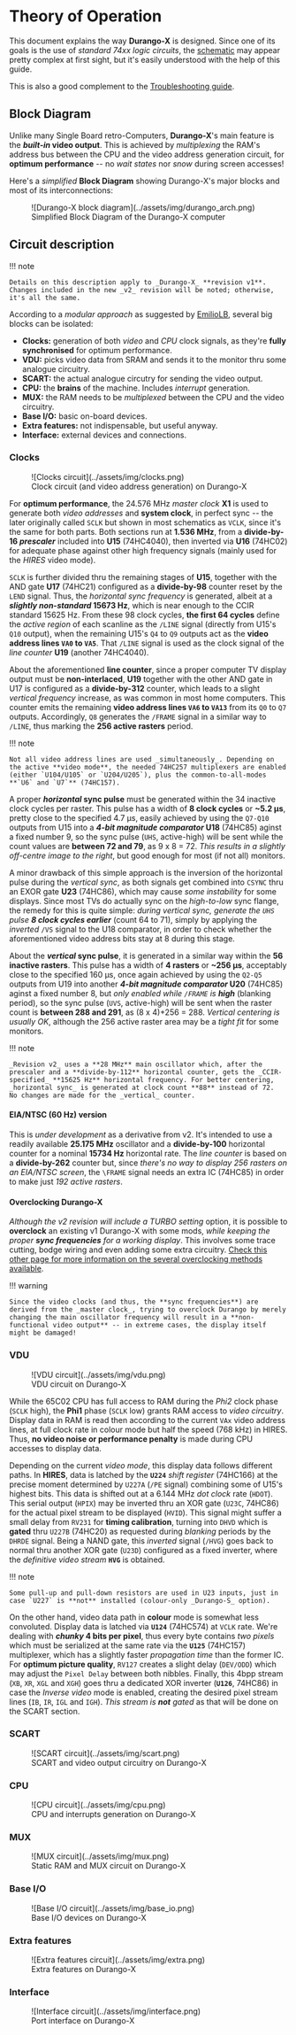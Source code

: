 # Theory of Operation

This document explains the way **Durango-X** is designed. Since one of its goals is the use of _standard 74xx logic circuits_, the [schematic]([https://](https://github.com/zuiko21/minimOS/tree/master/hard/kicad/durango/full)) may appear pretty complex at first sight, but it's easily understood with the help of this guide.

This is also a good complement to the [Troubleshooting guide](../troubleshoot.md).

## Block Diagram

Unlike many Single Board retro-Computers, **Durango-X**'s main feature is the **_built-in_ video output**. This is achieved by _multiplexing_ the RAM's address bus between the CPU and the video address generation circuit, for **optimum performance** -- no _wait states_ nor _snow_ during screen accesses!

Here's a _simplified_ **Block Diagram** showing Durango-X's major blocks and most of its interconnections:
<figure markdown>
![Durango-X block diagram](../assets/img/durango_arch.png)
<figcaption>Simplified Block Diagram of the Durango-X computer</figcaption>
</figure>

## Circuit description

!!! note

	Details on this description apply to _Durango-X_ **revision v1**. Changes included in the new _v2_ revision will be noted; otherwise, it's all the same.

According to a _modular approach_ as suggested by [EmilioLB](http://emiliollbb.net/), several big blocks can be isolated:

* **Clocks:** generation of both _video_ and _CPU_ clock signals, as they're **fully synchronised** for optimum performance.
* **VDU:** picks video data from SRAM and sends it to the monitor thru some analogue circuitry.
* **SCART:** the actual analogue circutry for sending the video output.
* **CPU:** the **brains** of the machine. Includes _interrupt_ generation.
* **MUX:** the RAM needs to be _multiplexed_ between the CPU and the video circuitry.
* **Base I/O:** basic on-board devices.
* **Extra features:** not indispensable, but useful anyway.
* **Interface:** external devices and connections.

### Clocks

<figure markdown>
![Clocks circuit](../assets/img/clocks.png)
<figcaption>Clock circuit (and video address generation) on Durango-X</figcaption>
</figure>

For **optimum performance**, the 24.576 MHz _master clock_ **X1** is used to generate both _video addresses_ and **system clock**, in perfect sync -- the later originally called `SCLK` but shown in most schematics as `VCLK`, since it's the same for both parts. Both sections run at **1.536 MHz**, from a **divide-by-16 _prescaler_** included into **U15** (74HC4040), then inverted via **U16** (74HC02) for adequate phase against other high frequency signals (mainly used for the _HIRES_ video mode).

`SCLK` is further divided thru the remaining stages of **U15**, together with the AND gate **U17** (74HC21) configured as a **divide-by-98** counter reset by the `LEND` signal. Thus, the _horizontal sync frequency_ is generated, albeit at a **_slightly non-standard_ 15673 Hz**, which is near enough to the CCIR standard 15625 Hz. From these 98 clock cycles, **the first 64 cycles** define the _active region_ of each scanline as the `/LINE` signal (directly from U15's `Q10` output), when the remaining U15's `Q4` to `Q9` outputs act as the **video address lines `VA0` to `VA5`**. That `/LINE` signal is used as the clock signal of the _line counter_ **U19** (another 74HC4040).

About the aforementioned **line counter**, since a proper computer TV display output must be **non-interlaced**, **U19** together with the other AND gate in U17 is configured as a **divide-by-312** counter, which leads to a slight _vertical frequency_ increase, as was common in most home computers. This counter emits the remaining **video address lines `VA6` to `VA13`** from its `Q0` to `Q7` outputs. Accordingly, `Q8` generates the `/FRAME` signal in a similar way to `/LINE`, thus marking the **256 active rasters** period.

!!! note

	Not all video address lines are used _simultaneously_. Depending on the active **video mode**, the needed 74HC257 multiplexers are enabled (either `U104/U105` or `U204/U205`), plus the common-to-all-modes **`U6` and `U7`** (74HC157).

A proper **_horizontal_ sync pulse** must be generated within the 34 inactive clock cycles per raster. This pulse has a width of **8 clock cycles** or **~5.2 µs**, pretty close to the specified 4.7 µs, easily achieved by using the `Q7-Q10` outputs from U15 into a **_4-bit magnitude comparator_ U18** (74HC85) aginst a fixed number 9, so the sync pulse (`UHS`, active-high) will be sent while the count values are **between 72 and 79**, as 9 x 8 = 72. _This results in a slightly off-centre image to the right_, but good enough for most (if not all) monitors.

A minor drawback of this simple approach is the inversion of the horizontal pulse during the _vertical sync_, as both signals get combined into `CSYNC` thru an EXOR gate **U23** (74HC86), which may cause _some instability_ for some displays. Since most TVs do actually sync on the _high-to-low_ sync flange, the remedy for this is quite simple: _during vertical sync, generate the `UHS` pulse **8 clock cycles earlier**_ (count 64 to 71), simply by applying the _inverted_ `/VS` signal to the U18 comparator, in order to check whether the aforementioned video address bits stay at 8 during this stage.

About the **_vertical_ sync pulse**, it is generated in a similar way within the **56 inactive rasters**. This pulse has a width of **4 rasters** or **~256 µs**, acceptably close to the specified 160 µs, once again achieved by using the `Q2-Q5` outputs from U19 into another **_4-bit magnitude comparator_ U20** (74HC85) aginst a fixed number 8, but _only enabled while `/FRAME` is **high**_ (blanking period), so the sync pulse (`UVS`, active-high) will be sent when the raster count is **between 288 and 291**, as (8 x 4)+256 = 288. _Vertical centering is usually OK_, although the 256 active raster area may be a _tight fit_ for some monitors.

!!! note

	_Revision v2_ uses a **28 MHz** main oscillator which, after the prescaler and a **divide-by-112** horizontal counter, gets the _CCIR-specified_ **15625 Hz** horizontal frequency. For better centering, _horizontal sync_ is generated at clock count **88** instead of 72.
	No changes are made for the _vertical_ counter.

#### EIA/NTSC (60 Hz) version

This is _under development_ as a derivative from v2. It's intended to use a readily available **25.175 MHz** oscillator and a **divide-by-100** horizontal counter for a nominal **15734 Hz** horizontal rate. The _line counter_ is based on a **divide-by-262** counter but, since _there's no way to display 256 rasters on an EIA/NTSC screen_, the `\FRAME` signal needs an extra IC (74HC85) in order to make just _192 active rasters_.

#### Overclocking Durango-X

_Although the v2 revision will include a TURBO setting_ option, it is possible to **overclock** an existing v1 Durango-X with some mods, _while keeping the proper **sync frequencies** for a working display_. This involves some trace cutting, bodge wiring and even adding some extra circuitry. [Check this other page for more information on the several overclocking methods available](overclock.md).

!!! warning

	Since the video clocks (and thus, the **sync frequencies**) are derived from the _master clock_, trying to overclock Durango by merely changing the main oscillator frequency will result in a **non-functional video output** -- in extreme cases, the display itself might be damaged!

### VDU

<figure markdown>
![VDU circuit](../assets/img/vdu.png)
<figcaption>VDU circuit on Durango-X</figcaption>
</figure>

While the 65C02 CPU has full access to RAM during the _Phi2_ clock phase (`SCLK` high), the **Phi1** phase (`SCLK` low) grants RAM access to _video circuitry_. Display data in RAM is read then according to the current `VAx` video address lines, at full clock rate in colour mode but half the speed (768 kHz) in HIRES. Thus, **no video noise or performance penalty** is made during CPU accesses to display data.

Depending on the current _video mode_, this display data follows different paths. In **HIRES**, data is latched by the **`U224`** _shift register_ (74HC166) at the precise moment determined by `U227A` (`/PE` signal) combining some of U15's highest bits. This data is shifted out at a 6.144 MHz _dot clock_ rate (`HDOT`). This serial output (`HPIX`) may be inverted thru an XOR gate (`U23C`, 74HC86) for the actual pixel stream to be displayed (`HVID`). This signal might suffer a small delay from `RV231` for **timing calibration**, turning into `DHVD` which is **gated** thru `U227B` (74HC20) as requested during _blanking_ periods by the `DHRDE` signal. Being a NAND gate, this _inverted_ signal (`/HVG`) goes back to normal thru another XOR gate (`U23D`) configured as a fixed inverter, where the _definitive video stream_ **`HVG`** is obtained.

!!! note

	Some pull-up and pull-down resistors are used in U23 inputs, just in case `U227` is **not** installed (colour-only _Durango-S_ option).

On the other hand, video data path in **colour** mode is somewhat less convoluted. Display data is latched via **`U124`** (74HC574) at `VCLK` rate. We're dealing with **_chunky_ 4 bits per pixel**, thus every byte contains _two pixels_ which must be serialized at the same rate via the **`U125`** (74HC157) multiplexer, which has a slightly faster _propagation time_ than the former IC. For **optimum picture quality**, `RV127` creates a slight delay (`DEV/ODD`) which may adjust the `Pixel Delay` between both nibbles. Finally, this 4bpp stream (`XB`, `XR`, `XGL` and `XGH`) goes thru a dedicated XOR inverter (**`U126`**, 74HC86) in case the _Inverse video_ mode is enabled, creating the desired pixel stream lines (`IB`, `IR`, `IGL` and `IGH`). _This stream is **not** gated_ as that will be done on the SCART section.

### SCART

<figure markdown>
![SCART circuit](../assets/img/scart.png)
<figcaption>SCART and video output circuitry on Durango-X</figcaption>
</figure>

### CPU

<figure markdown>
![CPU circuit](../assets/img/cpu.png)
<figcaption>CPU and interrupts generation on Durango-X</figcaption>
</figure>

### MUX

<figure markdown>
![MUX circuit](../assets/img/mux.png)
<figcaption>Static RAM and MUX circuit on Durango-X</figcaption>
</figure>

### Base I/O

<figure markdown>
![Base I/O circuit](../assets/img/base_io.png)
<figcaption>Base I/O devices on Durango-X</figcaption>
</figure>

### Extra features

<figure markdown>
![Extra features circuit](../assets/img/extra.png)
<figcaption>Extra features on Durango-X</figcaption>
</figure>

### Interface

<figure markdown>
![Interface circuit](../assets/img/interface.png)
<figcaption>Port interface on Durango-X</figcaption>
</figure>
